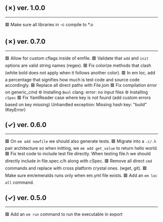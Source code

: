 ## (✗) ver. 1.0.0
-----------------
  🟥 Make sure all libraries in -c compile to *.o

## (✗) ver. 0.7.0
-----------------
  🟥 Allow for custom cflags inside of emfile.
  🟩 Validate that `add` and `init` options are valid string names (regex).
  🟥 Fix colorize methods that clash (white bold does not apply when it follows another color).
  🟥 In em loc, add a percentage that signifies how much is test code and source code accordingly.
  🟩 Replace all direct paths with File.join
  🟥 Fix compilation error on generic_cmd
    ⚙ Installing `Bool`
      clang: error: no input files
    ⚙ Installing `cSpec`
  🟥 Fix YamlReader case where key is not found (add custom errors based on key missing)
    Unhandled exception: Missing hash key: "build" (KeyError)

## (✓) ver. 0.6.0
-----------------
  🟩 On `em add newfile` we should also generate tests.
  🟩 Migrate into a `.c/.h` pair architecture so when initting, we `em add get_value` to return hello world.
  🟩 Fix test code to include test file directly.  When testing file.h we should directly include in file.spec.c/h along with cSpec.
  🟩 Remove all direct `cmd` commands and replace with cross platform crystal ones. (wget, git).
  🟩 Make sure em/emeralds runs only when em.yml file exists.
  🟩 Add an `em loc all` command.

## (✓) ver. 0.5.0
-----------------
  🟩 Add an `em run` command to run the executable in export
